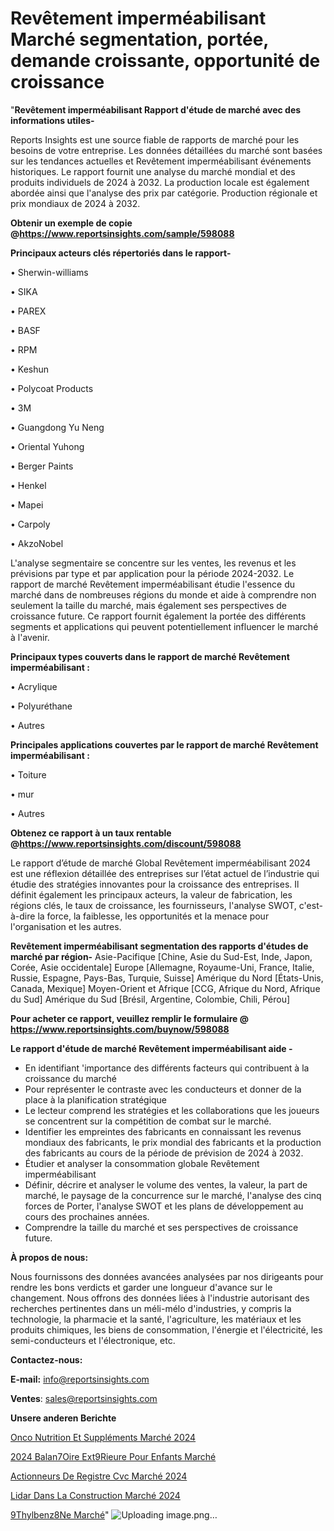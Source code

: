 # Revêtement imperméabilisant Marché segmentation, portée, demande croissante, opportunité de croissance

"<strong>Revêtement imperméabilisant Rapport d'étude de marché avec des informations utiles-</strong>

Reports Insights est une source fiable de rapports de marché pour les besoins de votre entreprise. Les données détaillées du marché sont basées sur les tendances actuelles et Revêtement imperméabilisant événements historiques. Le rapport fournit une analyse du marché mondial et des produits individuels de 2024 à 2032. La production locale est également abordée ainsi que l'analyse des prix par catégorie. Production régionale et prix mondiaux de 2024 à 2032.

<strong><b>Obtenir un exemple de copie @</b></strong><a href=https://www.reportsinsights.com/sample/598088><strong><b>https://www.reportsinsights.com/sample/598088</b></strong></a>

<b>Principaux acteurs clés répertoriés dans le rapport-</b>

<b> </b>• Sherwin-williams

• SIKA

• PAREX

• BASF

• RPM

• Keshun

• Polycoat Products

• 3M

• Guangdong Yu Neng

• Oriental Yuhong

• Berger Paints

• Henkel

• Mapei

• Carpoly

• AkzoNobel

L'analyse segmentaire se concentre sur les ventes, les revenus et les prévisions par type et par application pour la période 2024-2032. Le rapport de marché Revêtement imperméabilisant étudie l'essence du marché dans de nombreuses régions du monde et aide à comprendre non seulement la taille du marché, mais également ses perspectives de croissance future. Ce rapport fournit également la portée des différents segments et applications qui peuvent potentiellement influencer le marché à l'avenir.

<strong>Principaux types couverts dans le rapport de marché Revêtement imperméabilisant :</strong>

• Acrylique

• Polyuréthane

• Autres

<strong>Principales applications couvertes par le rapport de marché Revêtement imperméabilisant :</strong>

• Toiture

• mur

• Autres

<strong><b>Obtenez ce rapport à un taux rentable @</b></strong><a href=https://www.reportsinsights.com/discount/598088><strong><b>https://www.reportsinsights.com/discount/598088</b></strong></a>

Le rapport d’étude de marché Global Revêtement imperméabilisant 2024 est une réflexion détaillée des entreprises sur l’état actuel de l’industrie qui étudie des stratégies innovantes pour la croissance des entreprises. Il définit également les principaux acteurs, la valeur de fabrication, les régions clés, le taux de croissance, les fournisseurs, l'analyse SWOT, c'est-à-dire la force, la faiblesse, les opportunités et la menace pour l'organisation et les autres.

<strong>Revêtement imperméabilisant segmentation des rapports d'études de marché par région-</strong>
Asie-Pacifique [Chine, Asie du Sud-Est, Inde, Japon, Corée, Asie occidentale]
Europe [Allemagne, Royaume-Uni, France, Italie, Russie, Espagne, Pays-Bas, Turquie, Suisse]
Amérique du Nord [États-Unis, Canada, Mexique]
Moyen-Orient et Afrique [CCG, Afrique du Nord, Afrique du Sud]
Amérique du Sud [Brésil, Argentine, Colombie, Chili, Pérou]

<strong>Pour acheter ce rapport, veuillez remplir le formulaire @   <a href=https://www.reportsinsights.com/buynow/598088>https://www.reportsinsights.com/buynow/598088</a></strong>

<strong>Le rapport d'étude de marché Revêtement imperméabilisant aide -</strong>
<ul>
  <li>En identifiant 'importance des différents facteurs qui contribuent à la croissance du marché</li>
  <li>Pour représenter le contraste avec les conducteurs et donner de la place à la planification stratégique</li>
  <li>Le lecteur comprend les stratégies et les collaborations que les joueurs se concentrent sur la compétition de combat sur le marché.</li>
  <li>Identifier les empreintes des fabricants en connaissant les revenus mondiaux des fabricants, le prix mondial des fabricants et la production des fabricants au cours de la période de prévision de 2024 à 2032.</li>
  <li>Étudier et analyser la consommation globale Revêtement imperméabilisant</li>
  <li>Définir, décrire et analyser le volume des ventes, la valeur, la part de marché, le paysage de la concurrence sur le marché, l'analyse des cinq forces de Porter, l'analyse SWOT et les plans de développement au cours des prochaines années.</li>
  <li>Comprendre la taille du marché et ses perspectives de croissance future.</li>
</ul>
<strong>À propos de nous:</strong>

Nous fournissons des données avancées analysées par nos dirigeants pour rendre les bons verdicts et garder une longueur d'avance sur le changement. Nous offrons des données liées à l'industrie autorisant des recherches pertinentes dans un méli-mélo d'industries, y compris la technologie, la pharmacie et la santé, l'agriculture, les matériaux et les produits chimiques, les biens de consommation, l'énergie et l'électricité, les semi-conducteurs et l'électronique, etc.

<strong>Contactez-nous:</strong>

<strong>E-mail:</strong> <a href=mailto:info@reportsinsights.com>info@reportsinsights.com</a>

<strong>Ventes</strong>: <a href=mailto:sales@reportsinsights.com>sales@reportsinsights.com</a>

<strong>Unsere anderen Berichte</strong>

<a href=https://www.linkedin.com/pulse/onco-nutrition-et-suppléments-marché-lavenir-de-la-f6eec/>Onco Nutrition Et Suppléments Marché 2024</a>

<a href=https://www.linkedin.com/pulse/2024-balan%C3%A7oire-ext%C3%A9rieure-pour-enfants-march%C3%A9-fhctc/>2024 Balan7Oire Ext9Rieure Pour Enfants Marché</a>

<a href=https://www.linkedin.com/pulse/actionneurs-de-registre-cvc-marchétaille-globale-kzctc/>Actionneurs De Registre Cvc Marché 2024</a>

<a href=https://www.linkedin.com/pulse/lidar-dans-la-construction-marché-acteurs-clés-zi85e/>Lidar Dans La Construction Marché 2024</a>

<a href=https://www.linkedin.com/pulse/%C3%A9thylbenz%C3%A8ne-march%C3%A9-taille-part-perspectives-om83c/>9Thylbenz8Ne Marché</a>"
![Uploading image.png…]()
